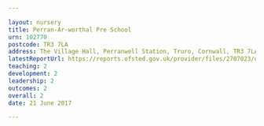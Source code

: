 ```yaml
---

layout: nursery
title: Perran-Ar-worthal Pre School
urn: 102770
postcode: TR3 7LA
address: The Village Hall, Perranwell Station, Truro, Cornwall, TR3 7LA
latestReportUrl: https://reports.ofsted.gov.uk/provider/files/2707023/urn/102770.pdf
teaching: 2
development: 2
leadership: 2
outcomes: 2
overall: 2
date: 21 June 2017

---
```

